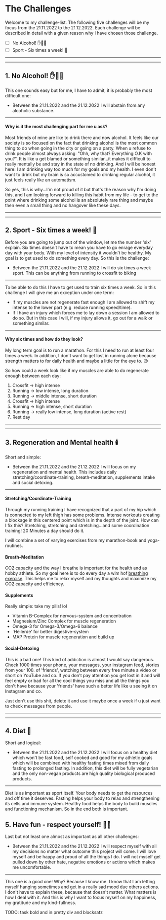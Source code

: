 # The Challenges

Welcome to my challenge-list. The following five challenges will be my focus from the 21.11.2022 to the 21.12.2022. Each
challenge will be described in detail with a given reason why I have chosen those challenge.

- [ ] No Alcohol! ✋🍷🛑
- [ ] Sport - Six times a week! 🏃

---
---

## 1. No Alcohol! ✋🍷🛑

This one sounds easy but for me, I have to admit, it is probably the most difficult one:

- Between the 21.11.2022 and the 21.12.2022 I will abstain from any alcoholic substance.

---

#### Why is it the most challenging part for me u ask?

Most friends of mine are like to drink there and now alcohol. It feels like our society is so focused on the fact that
drinking alcohol is the most common thing to do when going in the city or going on a party. When u refuse to drink
people almost always asking: "Ohh, why that? Everything O.K with you?". It is like u get blamed or something
similar...it makes it difficult to really mentally be and stay in the state of no drinking. And I will be honest here: I
am drinking way too much for my goals and my health. I even don't want to drink but my brain is so accustomed to
drinking regular alcohol, it just feels really like an automatism.

So yes, this is why...I'm not proud of it but that's the reason why I'm doing this, and I am looking forward to killing
this habit from my life - to get to the point where drinking some alcohol is an absolutely rare thing and maybe then
even a small thing and no hangover like these days.

---
---

## 2. Sport - Six times a week! 🏃

Before you are going to jump out of the window, let me the number 'six' explain. Six times doesn't have to mean you have
to go enrage everyday day with your body. With my level of intensity it wouldn't be healthy. My goal is to get used to
do something every day. So this is the challenge:

- Between the 21.11.2022 and the 21.12.2022 I will do six times a week sport. This can be anything from running to
  crossfit to biking

---
To be able to do this I have to get used to train six times a week. So in this challenge I will give me an exception
under one term:

- If my muscles are not regenerate fast enough I am allowed to shift my intense to the lower part (e.g. reduce running
  speed/time).
- If I have an injury which forces me to lay down a session I am allowed to do so. But in this case I will, if my injury
  allows it, go out for a walk or something similar.

---

#### Why six times and how do they look?

My long term goal is to run a marathon. For this I need to run at least four times a week. In addition, I don't want to
get lost in running alone because strength matters to for daily health and maybe a little for the eye to. 😉

So how could a week look like if my muscles are able to do regenerate enough between each day:

<ol>
<li>Crossfit    -> high intense</li>
<li>Running     -> low intense, long duration</li>
<li>Running     -> middle intense, short duration</li>
<li>Crossfit    -> high intense</li>
<li>Running     -> high intense, short duration</li>
<li>Running     -> really low intense, long duration (active rest)</li>
<li>Rest day</li>
</ol>

---
---

## 3. Regeneration and Mental health 🕯️

Short and simple:

- Between the 21.11.2022 and the 21.12.2022 I will focus on my regeneration and mental health. This includes daily
  stretching/coordinate-training, breath-meditation, supplements intake and social detoxing.

---

#### Stretching/Coordinate-Training

Through my running training I have recognized that a part of my hip which is connected to my left thigh has some
problems. Intense workouts creating a blockage in this centered point which is in the depth of the joint. How can I fix
this? Stretching, stretching and stretching...and some coordination training! 20 Minutes a day should do it.

I will combine a set of varying exercises from my marathon-book and yoga-routines.

#### Breath-Meditation

CO2 capacity and the way I breathe is important for the health and as hobby athlete. So my goal here is to do every day
a wim hof [breathing exercise](https://www.youtube.com/watch?v=tybOi4hjZFQ). This helps me to relax myself and my
thoughts and maximize my CO2 capacity and efficiency.

#### Supplements

Really simple: take my pills! lol

<ul>
<li>Vitamin B-Complex for nervous-system and concentration</li>
<li>Magnesium/Zinc Complex for muscle regeneration</li>
<li>Omega-3 for Omega-3/Omega-6 balance</li>
<li>'Heilerde' for better digestive-system</li>
<li>MAP Protein for muscle regeneration and build up</li>
</ul>

#### Social-Detoxing

This is a bad one! This kind of addiction is almost I would say dangerous. Check 1000 times your phone, your messages,
your instagram feed, stories from your 100. of 'friends', watching between every free minute a video or short on YouTube
and co. If you don't pay attention you get lost in it and will feel empty or bad for all the cool things you miss and
all the things you don't have because your 'friends' have such a better life like u seeing it on Instagram and co.

Just don't use this shit, delete it and use it maybe once a week if u just want to check messages from people.

---
---

## 4. Diet 🍲

Short and logical:

- Between the 21.11.2022 and the 21.12.2022 I will focus on a healthy diet which won't be fast food, self cooked and
  good for my athletic goals which will be combined with healthy fasting times mixed from daily fasting to prolonged
  fasting. In addition, this diet will be fully vegetarian and the only non-vegan products are high quality biological
  produced products.

---

Diet is as important as sport itself. Your body needs to get the resources and off time it deserves. Fasting helps your
body to relax and strengthening its cells and immune system. Healthy food helps the body to build muscles and
functioning mechanism. So in the end both is important.

## 5. Have fun - respect yourself! 🙏🏽

Last but not least one almost as important as all other challenges:

- Between the 21.11.2022 and the 21.12.2022 I will respect myself with all my decisions no matter what outcome this
  project will come. I will love myself and be happy and proud of all the things I do. I will not myself get pulled down
  by other hate, negative emotions or actions which makes me uncomfortable.

---

This one is a good one! Why? Because I know me. I know that I am letting myself hanging sometimes and get in a really
sad mood due others actions. I don't have to explain these, because that doesn't matter. What matters is how I deal with
it. And this is why I want to focus myself on my happiness, my gratitude and my kind-fullness.

TODO: task bold and in pretty div and blocksatz